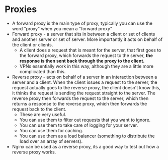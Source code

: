 # Proxies
- A forward proxy is the main type of proxy, typically you can use the word "proxy" when you mean a "forward proxy"
- Forward proxy - a server that sits in between a client or set of clients and another server or set of server. More importantly it acts on behalf of the client or clients.
  - A client does a request that is meant for the server, that first goes to the forward proxy, which forwards the request to the server, **the response is then sent back through the proxy to the client.**
  - VPNs essentially work in this way, although they are a little more complicated than this.
- Reverse proxy - acts on behalf of a server in an interaction between a server and a client. When the client issues a request to the server, the request actually goes to the reverse proxy, the client doesn't know this, it thinks the request is sending the request straight to the server. The reverse proxy then forwards the request to the server, which then returns a response to the reverse proxy, which then forwards the request back to the client.
  - These are very useful.
  - You can use them to filter out requests that you want to ignore.
  - You can use them to take care of logging for your server.
  - You can use them for caching.
  - You can use them as a load balancer (something to distribute the load over an array of servers).
- Nginx can be used as a reverse proxy, its a good way to test out how a reverse proxy works.
